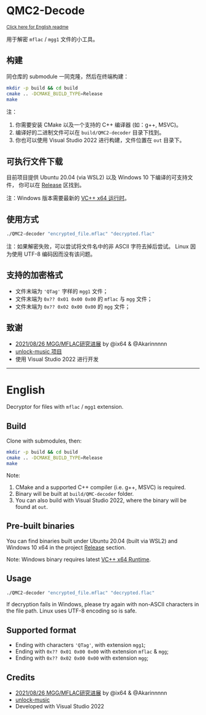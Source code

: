 ﻿# QMC2-Decode

<small><a href="#english">Click here for English readme</a></small>

用于解密 `mflac` / `mgg1` 文件的小工具。

## 构建

同仓库的 submodule 一同克隆，然后在终端构建：

```sh
mkdir -p build && cd build
cmake .. -DCMAKE_BUILD_TYPE=Release
make
```

注：

1. 你需要安装 CMake 以及一个支持的 C++ 编译器 (如：g++, MSVC)。
2. 编译好的二进制文件可以在 `build/QMC2-decoder` 目录下找到。
3. 你也可以使用 Visual Studio 2022 进行构建，文件位置在 `out` 目录下。

## 可执行文件下载

目前项目提供 Ubuntu 20.04 (via WSL2) 以及 Windows 10 下编译的可支持文件，
你可以在 [Release][latest_release] 区找到。

注：Windows 版本需要最新的 [VC++ x64 运行时][vs2022_runtime]。

## 使用方式

```sh
./QMC2-decoder "encrypted_file.mflac" "decrypted.flac"
```

注：如果解密失败，可以尝试将文件名中的非 ASCII 字符去掉后尝试。
    Linux 因为使用 UTF-8 编码因而没有该问题。

## 支持的加密格式

* 文件末端为 `'QTag'` 字样的 `mgg1` 文件；
* 文件末端为 `0x?? 0x01 0x00 0x00` 的 `mflac` 与 `mgg` 文件；
* 文件末端为 `0x?? 0x02 0x00 0x00` 的 `mgg` 文件；

## 致谢

- [2021/08/26 MGG/MFLAC研究进展][research] by @ix64 & @Akarinnnnn
- [unlock-music 项目][unlock-music]
- 使用 Visual Studio 2022 进行开发

---

# English

Decryptor for files with `mflac` / `mgg1` extension.

## Build

Clone with submodules, then:

```bash
mkdir -p build && cd build
cmake .. -DCMAKE_BUILD_TYPE=Release
make
```

Note: 

1. CMake and a supported C++ compiler (i.e. g++, MSVC) is required.
2. Binary will be built at `build/QMC-decoder` folder.
3. You can also build with Visual Studio 2022, where the binary will be found at `out`.

## Pre-built binaries

You can find binaries built under Ubuntu 20.04 (built via WSL2) and 
Windows 10 x64 in the project [Release][latest_release] section.

Note: Windows binary requires latest [VC++ x64 Runtime][vs2022_runtime].

## Usage

```sh
./QMC2-decoder "encrypted_file.mflac" "decrypted.flac"
```

If decryption fails in Windows, please try again with non-ASCII
characters in the file path. Linux uses UTF-8 encoding so is safe.

## Supported format

* Ending with characters `'QTag'`, with extension `mgg1`;
* Ending with `0x?? 0x01 0x00 0x00` with extension `mflac` & `mgg`;
* Ending with `0x?? 0x02 0x00 0x00` with extension `mgg`;

## Credits

- [2021/08/26 MGG/MFLAC研究进展][research] by @ix64 & @Akarinnnnn
- [unlock-music][unlock-music]
- Developed with Visual Studio 2022

[research]: https://gist.github.com/ix64/bcd72c151f21e1b050c9cc52d6ff27d5
[unlock-music]: https://github.com/unlock-music/unlock-music
[latest_release]: https://github.com/jixunmoe/qmc2/releases/latest
[vs2022_runtime]: https://aka.ms/vs/17/release/vc_redist.x64.exe
